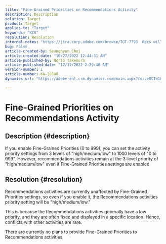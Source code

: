 ```yaml
---
title: "Fine-Grained Priorities on Recommendations Activity"
description: Description
solution: Target
product: Target
applies-to: "Target"
keywords: "KCS"
resolution: Resolution
internal-notes: "https://jira.corp.adobe.com/browse/TGT-7793  Recs will not have fine grained priorities. We will only have slider for it."
bug: False
article-created-by: Seunghyun Choi
article-created-date: "10/27/2022 12:44:31 AM"
article-published-by: Norio Takemura
article-published-date: "12/12/2022 2:29:40 AM"
version-number: 1
article-number: KA-20888
dynamics-url: "https://adobe-ent.crm.dynamics.com/main.aspx?forceUCI=1&pagetype=entityrecord&etn=knowledgearticle&id=8994c97d-9055-ed11-bba2-6045bd006b4b"

---
```

# Fine-Grained Priorities on Recommendations Activity

## Description {#description}

If you enable Fine-Grained Priorities (0 to 999), you can set the activity priority settings from 3 levels of "high/medium/low" to 1000 levels of "0 to 999". However, recommendations activities remain at the 3-level priority of "high/medium/low" even if Fine-Grained Priorities settings are enabled.

## Resolution {#resolution}


Recommendations activities are currently unaffected by Fine-Grained Priorities settings, so even if you enable it, the Recommendations activities priority setting will be "high/medium/low."

This is because the Recommendations activities generally have a low priority, and they are often fixed and displayed in a specific location. Hence, conflicts with other activities are rare.

There are currently no plans to provide Fine-Grained Priorities to Recommendations activities.
